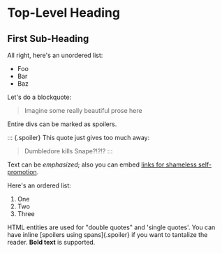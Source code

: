 # Top-Level Heading

## First Sub-Heading

All right, here's an unordered list:

- Foo
- Bar
- Baz

Let's do a blockquote:

> Imagine some
> really beautiful prose
> here

Entire divs can be marked as spoilers.

::: {.spoiler}
This quote just gives too much away:

> Dumbledore kills Snape?!?!?
:::

Text can be _emphasized_; also you can embed [links for shameless self-promotion](https://brokensandals.net).

Here's an ordered list:

1. One
1. Two
1. Three

HTML entities are used for "double quotes" and 'single quotes'. You can have inline [spoilers using spans]{.spoiler} if you want to tantalize the reader. **Bold text** is supported.
